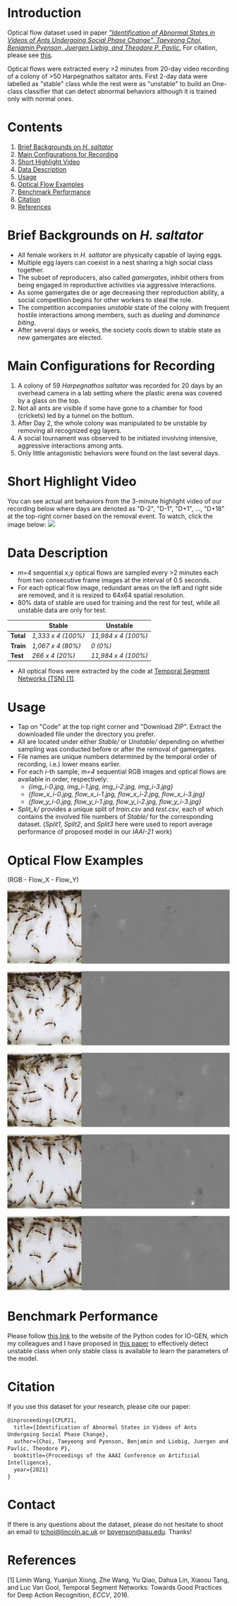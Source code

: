 <!-- # OpticalFlows_HsAnts -->


# Introduction
Optical flow dataset used in paper <a href="https://ojs.aaai.org/index.php/AAAI/article/view/17794" target="_blank">*"Identification of Abnormal States in Videos of Ants Undergoing Social Phase Change", Taeyeong Choi, Benjamin Pyenson, Juergen Liebig, and Theodore P. Pavlic.*</a>
For citation, please see [this](https://github.com/ctyeong/OpticalFlows_HsAnts#citation). 

Optical flows were extracted every >2 minutes from 20-day video recording of a colony of >50 Harpegnathos saltator ants.
First 2-day data were labelled as "stable" class while the rest were as "unstable" to build an One-class classifier that can 
detect abnormal behaviors although it is trained only with normal ones.  

# Contents 

1. [Brief Backgrounds on *H. saltator*](https://github.com/ctyeong/OpticalFlows_HsAnts#brief-backgrounds-on-h-saltator)
2. [Main Configurations for Recording](https://github.com/ctyeong/OpticalFlows_HsAnts#main-configurations-for-recording)
3. [Short Highlight Video](https://github.com/ctyeong/OpticalFlows_HsAnts#short-highlight-video)
4. [Data Description](https://github.com/ctyeong/OpticalFlows_HsAnts#data-description)
5. [Usage](https://github.com/ctyeong/OpticalFlows_HsAnts#usage)
6. [Optical Flow Examples](https://github.com/ctyeong/OpticalFlows_HsAnts#optical-flow-examples)
7. [Benchmark Performance](https://github.com/ctyeong/OpticalFlows_HsAnts#benchmark-performance)
8. [Citation](https://github.com/ctyeong/OpticalFlows_HsAnts#citation)
9. [References](https://github.com/ctyeong/OpticalFlows_HsAnts#references)

# Brief Backgrounds on *H. saltator*

- All female workers in *H. saltator* are physically capable of laying eggs.  
- Multiple egg layers can coexist in a nest sharing a high social class together. 
- The subset of reproducers, also called *gamergates*, inhibit others from being engaged in reproductive activities via aggressive interactions.
- As some gamergates die or age decreasing their reproduction ability, a social competition begins for other workers to steal the role. 
- The competition accompanies *unstable* state of the colony with frequent hostile interactions among members, such as *dueling* and *dominance biting*. 
- After several days or weeks, the society cools down to stable state as new gamergates are elected.  

# Main Configurations for Recording

1. A colony of 59 *Harpegnathos saltator* was recorded for 20 days by an overhead camera in a lab setting where the plastic arena was covered by a glass on the top.
1. Not all ants are visible if some have gone to a chamber for food (crickets) led by a tunnel on the bottom. 
1. After Day 2, the whole colony was manipulated to be unstable by removing all recognized egg layers. 
1. A social tournament was observed to be initiated involving intensive, aggressive interactions among ants. 
1. Only little antagonistic behaviors were found on the last several days. 

# Short Highlight Video

You can see actual ant behaviors from the 3-minute highlight video of our recording below where days are denoted as "D-2", "D-1", "D+1", ..., "D+18" at the top-right corner based on the removal event. To watch, click the image below: 
[![](http://img.youtube.com/vi/eGFQb45QejQ/0.jpg)](http://www.youtube.com/watch?v=eGFQb45QejQ "")

# Data Description

- *m=4* sequential x,y optical flows are sampled every >2 minutes each from two consecutive frame images at the interval of 0.5 seconds. 
- For each optical flow image, redundant areas on the left and right side are removed, and it is resized to 64x64 spatial resolution. 
- 80% data of stable are used for training and the rest for test, while all unstable data are only for test. 

|           | Stable             | Unstable            |
|-----------|--------------------|---------------------|
| **Total** | *1,333 x 4 (100%)* | *11,984 x 4 (100%)* |
| **Train** | *1,067 x 4 (80%)*  | *0 (0%)*            |
| **Test**  | *266 x 4 (20%)*    | *11,984 x 4 (100%)* |

- All optical flows were extracted by the code at [Temporal Segment Networks (TSN) [1]](https://github.com/yjxiong/temporal-segment-networks).

# Usage

- Tap on "Code" at the top right corner and "Download ZIP". Extract the downloaded file under the directory you prefer. 
- All are located under either *Stable/* or *Unstable/* depending on whether sampling was conducted before or after the removal of gamergates.
- File names are unique numbers determined by the temporal order of recording, i.e.) lower means earlier. 
- For each *i*-th sample, *m=4* sequential RGB images and optical flows are available in order, respectively:
  - *{img_i-0.jpg, img_i-1.jpg, img_i-2.jpg, img_i-3.jpg}*
  - *{flow_x_i-0.jpg, flow_x_i-1.jpg, flow_x_i-2.jpg, flow_x_i-3.jpg}*
  - *{flow_y_i-0.jpg, flow_y_i-1.jpg, flow_y_i-2.jpg, flow_y_i-3.jpg}*
- *Split_k/* provides a unique split of *train.csv* and *test.csv*, each of which contains the involved file numbers of *Stable/* for the corresponding dataset. (*Split1*, *Split2*, and *Split3* here were used to report average performance of proposed model in our *IAAI-21* work)

# Optical Flow Examples

(RGB - Flow_X - Flow_Y)

![RGB-X-Y](Examples/S2110011/img_x_y.gif)
<!-- ![Flow_X](Examples/S2110011/flow_x.gif)
![Flow_Y](Examples/S2110011/flow_y.gif) -->

![RGB-X-Y](Examples/S2120001/img_x_y.gif)
<!-- ![Flow_X](Examples/S2120001/flow_x.gif)
![Flow_Y](Examples/S2120001/flow_y.gif) -->

![RGB-X-Y](Examples/S2100009/img_x_y.gif)
<!-- ![Flow_X](Examples/S2100009/flow_x.gif)
![Flow_Y](Examples/S2100009/flow_y.gif) -->

![RGB-X-Y](Examples/S2180005/img_x_y.gif)
<!-- ![Flow_X](Examples/S2180005/flow_x.gif)
![Flow_Y](Examples/S2180005/flow_y.gif) -->

![RGB-X-Y](Examples/S2180005/img_x_y-2.gif)
<!-- ![Flow_X](Examples/S2180005/flow_x-2.gif) -->
<!-- ![Flow_Y](Examples/S2180005/flow_y-2.gif) -->

# Benchmark Performance

Please follow [this link](https://github.com/ctyeong/IO-GEN#benchmark-performance) to the website of the Python codes for IO-GEN, which my colleagues and I have proposed in [this paper](https://github.com/ctyeong/OpticalFlows_HsAnts#citation) to effectively detect unstable class when only stable class is available to learn the parameters of the model.

# Citation

If you use this dataset for your research, please cite our paper:

```
@inproceedings{CPLP21,
  title={Identification of Abnormal States in Videos of Ants Undergoing Social Phase Change},
  author={Choi, Taeyeong and Pyenson, Benjamin and Liebig, Juergen and Pavlic, Theodore P},
  booktitle={Proceedings of the AAAI Conference on Artificial Intelligence},
  year={2021}
}
```

# Contact

If there is any questions about the dataset, please do not hesitate to shoot an email to tchoi@lincoln.ac.uk or bpyenson@asu.edu. Thanks!

# References

[1] Limin Wang, Yuanjun Xiong, Zhe Wang, Yu Qiao, Dahua Lin, Xiaoou Tang, and Luc Van Gool, Temporal Segment Networks: Towards Good Practices for Deep Action Recognition, *ECCV*, 2016.